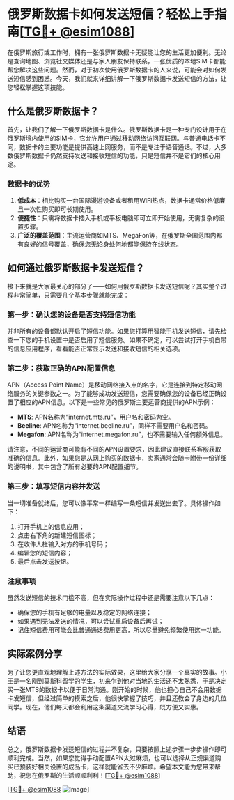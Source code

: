 # 俄罗斯数据卡如何发送短信？轻松上手指南[[TG💪+ @esim1088](https://t.me/s/esim1088)]

在俄罗斯旅行或工作时，拥有一张俄罗斯数据卡无疑能让您的生活更加便利。无论是查询地图、浏览社交媒体还是与家人朋友保持联系，一张优质的本地SIM卡都能帮您解决这些问题。然而，对于初次使用俄罗斯数据卡的人来说，可能会对如何发送短信感到困惑。今天，我们就来详细讲解一下俄罗斯数据卡发送短信的方法，让您轻松掌握这项技能。

## 什么是俄罗斯数据卡？

首先，让我们了解一下俄罗斯数据卡是什么。俄罗斯数据卡是一种专门设计用于在俄罗斯境内使用的SIM卡，它允许用户通过移动网络访问互联网。与普通电话卡不同，数据卡的主要功能是提供高速上网服务，而不是专注于语音通话。不过，大多数俄罗斯数据卡仍然支持发送和接收短信的功能，只是短信并不是它们的核心用途。

### 数据卡的优势

1. **低成本**：相比购买一台国际漫游设备或者租用WiFi热点，数据卡通常价格低廉且一次性购买即可长期使用。
2. **便捷性**：只需将数据卡插入手机或平板电脑即可立即开始使用，无需复杂的设置步骤。
3. **广泛的覆盖范围**：主流运营商如MTS、MegaFon等，在俄罗斯全国范围内都有良好的信号覆盖，确保您无论身处何地都能保持在线状态。

## 如何通过俄罗斯数据卡发送短信？

接下来就是大家最关心的部分了——如何用俄罗斯数据卡发送短信呢？其实整个过程非常简单，只需要几个基本步骤就能完成：

### 第一步：确认您的设备是否支持短信功能

并非所有的设备都默认开启了短信功能。如果您打算用智能手机发送短信，请先检查一下您的手机设置中是否启用了短信服务。如果不确定，可以尝试打开手机自带的信息应用程序，看看能否正常显示发送和接收短信的相关选项。

### 第二步：获取正确的APN配置信息

APN（Access Point Name）是移动网络接入点的名字，它是连接到特定移动网络服务的关键参数之一。为了能够成功发送短信，您需要确保您的设备已经正确设置了相应的APN信息。以下是一些常见的俄罗斯主要运营商提供的APN示例：

- **MTS**: APN名称为“internet.mts.ru”，用户名和密码为空。
- **Beeline**: APN名称为“internet.beeline.ru”，同样不需要用户名和密码。
- **Megafon**: APN名称为“internet.megafon.ru”，也不需要输入任何额外信息。

请注意，不同的运营商可能有不同的APN设置要求，因此建议直接联系客服获取准确的信息。此外，如果您是从网上购买的数据卡，卖家通常会随卡附带一份详细的说明书，其中包含了所有必要的APN配置细节。

### 第三步：填写短信内容并发送

当一切准备就绪后，您可以像平常一样编写一条短信并发送出去了。具体操作如下：
1. 打开手机上的信息应用；
2. 点击右下角的新建短信图标；
3. 在收件人栏输入对方的手机号码；
4. 编辑您的短信内容；
5. 最后点击发送按钮。

### 注意事项

虽然发送短信的技术门槛不高，但在实际操作过程中还是需要注意以下几点：
- 确保您的手机有足够的电量以及稳定的网络连接；
- 如果遇到无法发送的情况，可以尝试重启设备后再试；
- 记住短信费用可能会比普通通话费用更高，所以尽量避免频繁使用这一功能。

## 实际案例分享

为了让您更直观地理解上述方法的实际效果，这里给大家分享一个真实的故事。小王是一名刚到莫斯科留学的学生，初来乍到他对当地的生活还不太熟悉，于是决定买一张MTS的数据卡以便于日常沟通。刚开始的时候，他也担心自己不会用数据卡发短信，但经过简单的摸索之后，他很快掌握了技巧，并且还教会了身边的几位同学。现在，他们每天都会利用这条渠道交流学习心得，既方便又实惠。

## 结语

总之，俄罗斯数据卡发送短信的过程并不复杂，只要按照上述步骤一步步操作即可顺利完成。当然，如果您觉得手动配置APN太过麻烦，也可以选择从正规渠道购买已预装好相关设置的成品卡，这样就能省去不少麻烦。希望本文能为您带来帮助，祝您在俄罗斯的生活顺顺利利！[[TG💪+ @esim1088](https://t.me/s/esim1088)]

[[TG💪+ @esim1088](https://t.me/s/esim1088) ![Image](https://i.postimg.cc/4NQfJmqS/Snipaste-2025-05-13-00-14-12.png)]